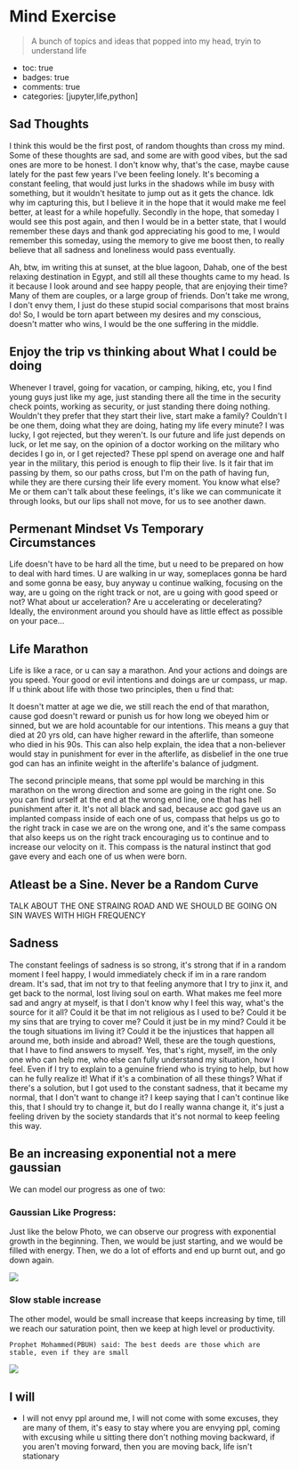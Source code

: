 # Mind Exercise
> A bunch of topics and ideas that popped into my head, tryin to understand life

- toc: true 
- badges: true
- comments: true
- categories: [jupyter,life,python]


## Sad Thoughts

I think this would be the first post, of random thoughts than cross my mind. Some of these thoughts are sad, and some are with good vibes, but the sad ones are more to be honest. I don't know why, that's the case, maybe cause lately for the past few years I've been feeling lonely. It's becoming a constant feeling, that would just lurks in the shadows while im busy with something, but it wouldn't hesitate to jump out as it gets the chance. Idk why im capturing this, but I believe it in the hope that it would make me feel better, at least for a while hopefully. Secondly in the hope, that someday I would see this post again, and then I would be in a better state, that I would remember these days and thank god appreciating his good to me, I would remember this someday, using the memory to give me boost then, to really believe that all sadness and loneliness would pass eventually.

Ah, btw, im writing this at sunset, at the blue lagoon, Dahab, one of the best relaxing destination in Egypt, and still all these thoughts came to my head. Is it because I look around and see happy people, that are enjoying their time? Many of them are couples, or a large group of friends. Don't take me wrong,  I don't envy them, I just do these stupid social comparisons that most brains do! So, I would be torn apart between my desires and my conscious, doesn't matter who wins, I would be the one suffering in the middle.

## Enjoy the trip vs thinking about What I could be doing

Whenever I travel, going for vacation, or camping, hiking, etc, you I find young guys just like my age, just standing there all the time in the security check points, working as security, or just standing there doing nothing. Wouldn't they prefer that they start their live, start make a family?  Couldn't I be one them, doing what they are doing, hating my life every minute?  I was lucky, I got rejected, but they weren't. Is our future and life just depends on luck, or let me say, on the opinion of a doctor working on the military who decides I go in, or I get rejected?   These ppl spend on average one and half year in the military, this period is enough to flip their live. Is it fair that im passing by them, so our paths cross, but I'm on the path of having fun, while they are there cursing their life every moment. You know what else? Me or them can't talk about these feelings, it's like we can communicate it through looks, but our lips shall not move, for us to see another dawn.

## Permenant Mindset Vs Temporary Circumstances 
Life doesn't  have to be hard all the time, but u need to be prepared on how to  deal with hard times. U are walking in ur way, someplaces gonna be hard and some gonna be easy, buy anyway u continue  walking, focusing on the way, are u going on the right track  or not, are u going with good speed or not? What about ur acceleration? Are u accelerating or decelerating? Ideally, the  environment  around you should have as little effect as possible on your pace…

## Life Marathon 

Life is like a race, or u can say a marathon. And  your actions and doings are you speed. Your good or evil intentions and doings are ur compass, ur map.
If u think about life with those two principles, then u find that:

It doesn't matter at age we die, we still  reach the end of that marathon, cause god doesn't reward or punish us for how long we obeyed him or sinned, but we are hold acountable for our intentions. This means a guy that died at 20 yrs old,  can have higher reward in the afterlife, than someone who died in his 90s.
This can also help explain, the idea that  a non-believer would stay in punishment for ever in the  afterlife, as disbelief in the one true god can has an infinite weight in the afterlife's balance of judgment.

The second principle  means, that some ppl would be marching in this marathon on the wrong direction and some are going in the  right one. So you can find urself at the end at the wrong end line, one that has hell punishment after it.
It's not all black and sad, because acc god gave us an implanted compass inside of each one of us, compass that helps us go to the  right track in case we are on the wrong one, and it's the same compass that also keeps us on the right track encouraging us to continue and to increase our velocity on it. This compass is the natural instinct that god gave every and each one of us when were born.


## Atleast be a Sine. Never be a Random Curve


TALK ABOUT THE ONE STRAING ROAD AND WE SHOULD BE GOING ON SIN WAVES WITH HIGH FREQUENCY 

## Sadness
The constant feelings  of sadness is so strong, it's strong  that if in a random moment I feel happy, I would immediately check if im in a rare random dream. It's sad, that im not try to that feeling anymore that I try to jinx it, and get back  to the normal, lost living  soul on earth. What makes me feel more sad and angry at myself, is that I don't know why I feel this way, what's the source for it all? Could it be that im not religious as I used to be? Could it be my sins that are trying  to cover me? Could it just be in my mind? Could it be the tough situations im living it? Could it be the injustices that happen all around me, both inside and abroad?  Well, these are the tough questions, that  I have to find answers to myself. Yes, that's  right, myself, im the only one who can help me, who else can fully understand my situation, how I feel. Even if I try to explain to a genuine friend who is trying to help, but how can he fully realize it! What if it's a combination of all these things? What if there's a solution, but I got used to the constant sadness, that it became my normal, that I don't want to change  it? I keep saying that I can't continue like this, that I should try to change it, but do I really wanna change it, it's just a feeling driven by the  society standards that it's not normal to keep feeling  this way.


## Be an increasing exponential not a mere gaussian 

We can model our progress as one of two:

### Gaussian Like Progress:
Just like the below Photo, we can observe our progress with exponential growth in the beginning. Then, we would be just starting, and we would be filled with energy. Then, we do a lot of efforts  and end up burnt out, and go down again.

![](assets/gaussian.jpeg)


### Slow stable increase
The other model, would be small increase that keeps increasing by time, till we reach our saturation point, then we keep at high level or productivity.

```
Prophet Mohammed(PBUH) said: The best deeds are those which are stable, even if they are small
```

![](assets/increasing.jpeg)


## I will 

* I will not envy ppl around me, I will not come with some excuses, they are many of them, it's easy to stay where you are envying ppl, coming with excusing while u sitting there don't nothing moving backward, if you aren't moving forward, then you are moving back, life isn't stationary 
